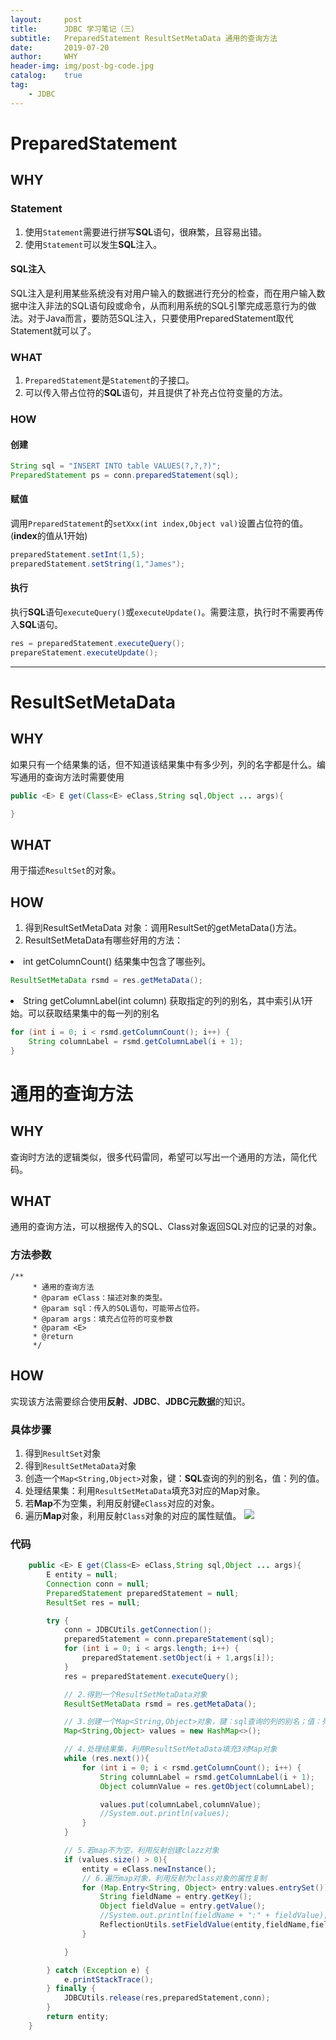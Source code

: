 ```yaml
---
layout:     post
title:      JDBC 学习笔记（三）
subtitle:   PreparedStatement ResultSetMetaData 通用的查询方法
date:       2019-07-20
author:     WHY
header-img: img/post-bg-code.jpg
catalog:    true
tag:
    - JDBC
---
```

# PreparedStatement
## WHY
### Statement
1. 使用```Statement```需要进行拼写**SQL**语句，很麻繁，且容易出错。
2. 使用```Statement```可以发生**SQL**注入。

#### SQL注入
SQL注入是利用某些系统没有对用户输入的数据进行充分的检查，而在用户输入数据中注入非法的SQL语句段或命令，从而利用系统的SQL引擎完成恶意行为的做法。对于Java而言，要防范SQL注入，只要使用PreparedStatement取代Statement就可以了。

### WHAT
1. ```PreparedStatement```是```Statement```的子接口。
2. 可以传入带占位符的**SQL**语句，并且提供了补充占位符变量的方法。

### HOW

#### 创建 
```java
String sql = "INSERT INTO table VALUES(?,?,?)";
PreparedStatement ps = conn.preparedStatement(sql);
```
#### 赋值
调用```PreparedStatement```的```setXxx(int index,Object val)```设置占位符的值。(**index**的值从1开始)
```java
preparedStatement.setInt(1,5);
preparedStatement.setString(1,"James");
```
#### 执行
执行**SQL**语句```executeQuery()```或```executeUpdate()```。需要注意，执行时不需要再传入**SQL**语句。
```java
res = preparedStatement.executeQuery();
prepareStatement.executeUpdate();
```
---

# ResultSetMetaData
## WHY
如果只有一个结果集的话，但不知道该结果集中有多少列，列的名字都是什么。编写通用的查询方法时需要使用
```java
public <E> E get(Class<E> eClass,String sql,Object ... args){

} 
```

## WHAT

用于描述```ResultSet```的对象。

## HOW

1. 得到ResultSetMetaData 对象：调用ResultSet的getMetaData()方法。
2. ResultSetMetaData有哪些好用的方法：
<li>int getColumnCount() 结果集中包含了哪些列。 </li>

```java
ResultSetMetaData rsmd = res.getMetaData();
```
<li>String getColumnLabel(int column) 获取指定的列的别名，其中索引从1开始。可以获取结果集中的每一列的别名 </li>

```java
for (int i = 0; i < rsmd.getColumnCount(); i++) {
    String columnLabel = rsmd.getColumnLabel(i + 1);
}
```

# 通用的查询方法

## WHY
查询时方法的逻辑类似，很多代码雷同，希望可以写出一个通用的方法，简化代码。

## WHAT

通用的查询方法，可以根据传入的SQL、Class对象返回SQL对应的记录的对象。
### 方法参数
```
/**
     * 通用的查询方法
     * @param eClass：描述对象的类型。
     * @param sql：传入的SQL语句，可能带占位符。
     * @param args：填充占位符的可变参数
     * @param <E>
     * @return
     */
```

## HOW

实现该方法需要综合使用**反射**、**JDBC**、**JDBC元数据**的知识。

### 具体步骤
1. 得到```ResultSet```对象
2. 得到```ResultSetMetaData```对象
3. 创造一个```Map<String,Object>```对象，键：**SQL**查询的列的别名，值：列的值。
4. 处理结果集：利用```ResultSetMetaData```填充3对应的Map对象。
5. 若**Map**不为空集，利用反射键```eClass```对应的对象。
6. 遍历**Map**对象，利用反射```Class```对象的对应的属性赋值。
![](http://ww3.sinaimg.cn/large/006tNc79ly1g56ppzhzeij31950u0npd.jpg)

### 代码
```java
    public <E> E get(Class<E> eClass,String sql,Object ... args){
        E entity = null;
        Connection conn = null;
        PreparedStatement preparedStatement = null;
        ResultSet res = null;

        try {
            conn = JDBCUtils.getConnection();
            preparedStatement = conn.prepareStatement(sql);
            for (int i = 0; i < args.length; i++) {
                preparedStatement.setObject(i + 1,args[i]);
            }
            res = preparedStatement.executeQuery();

            // 2.得到一个ResultSetMetaData对象
            ResultSetMetaData rsmd = res.getMetaData();

            // 3.创建一个Map<String,Object>对象，键：sql查询的列的别名；值：列的值
            Map<String,Object> values = new HashMap<>();

            // 4.处理结果集，利用ResultSetMetaData填充3对Map对象
            while (res.next()){
                for (int i = 0; i < rsmd.getColumnCount(); i++) {
                    String columnLabel = rsmd.getColumnLabel(i + 1);
                    Object columnValue = res.getObject(columnLabel);

                    values.put(columnLabel,columnValue);
                    //System.out.println(values);
                }
            }

            // 5.若map不为空，利用反射创建clazz对象
            if (values.size() > 0){
                entity = eClass.newInstance();
                // 6.遍历map对象，利用反射为class对象的属性复制
                for (Map.Entry<String, Object> entry:values.entrySet()){
                    String fieldName = entry.getKey();
                    Object fieldValue = entry.getValue();
                    //System.out.println(fieldName + ":" + fieldValue);
                    ReflectionUtils.setFieldValue(entity,fieldName,fieldValue);
                }

            }

        } catch (Exception e) {
            e.printStackTrace();
        } finally {
            JDBCUtils.release(res,preparedStatement,conn);
        }
        return entity;
    }
```
